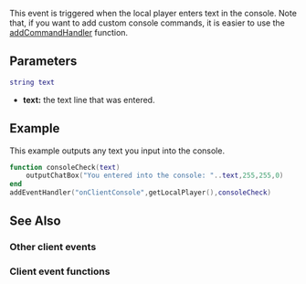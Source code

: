This event is triggered when the local player enters text in the console. Note that, if you want to add custom console commands, it is easier to use the [addCommandHandler](/docs/addcommandhandler.md "wikilink") function.

Parameters
----------

``` lua
string text
```

-   **text:** the text line that was entered.

Example
-------

This example outputs any text you input into the console.

``` lua
function consoleCheck(text)
    outputChatBox("You entered into the console: "..text,255,255,0)
end
addEventHandler("onClientConsole",getLocalPlayer(),consoleCheck)
```

See Also
--------

### Other client events

### Client event functions

